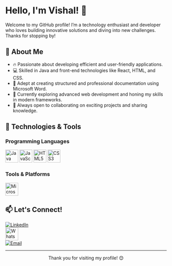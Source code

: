 # Hello, I'm Vishal! 👋

Welcome to my GitHub profile! I’m a technology enthusiast and developer who loves building innovative solutions and diving into new challenges. Thanks for stopping by!

## 🚀 About Me

- 🔥 Passionate about developing efficient and user-friendly applications.
- 💻 Skilled in Java and front-end technologies like React, HTML, and CSS.
- 📝 Adept at creating structured and professional documentation using Microsoft Word.
- 🌱 Currently exploring advanced web development and honing my skills in modern frameworks.
- 🤝 Always open to collaborating on exciting projects and sharing knowledge.

## 🔧 Technologies & Tools

### Programming Languages
<p>
  <img src="https://cdn.jsdelivr.net/gh/devicons/devicon/icons/java/java-original.svg" width="40" height="40" alt="Java" />
  <img src="https://cdn.jsdelivr.net/gh/devicons/devicon/icons/javascript/javascript-original.svg" width="40" height="40" alt="JavaScript" />
  <img src="https://cdn.jsdelivr.net/gh/devicons/devicon/icons/html5/html5-original.svg" width="40" height="40" alt="HTML5" />
  <img src="https://cdn.jsdelivr.net/gh/devicons/devicon/icons/css3/css3-original.svg" width="40" height="40" alt="CSS3" />
</p>



### Tools & Platforms
<p>
  <img src="https://cdn.jsdelivr.net/gh/devicons/devicon/icons/microsoftword/microsoftword-plain.svg" width="40" height="40" alt="Microsoft Word" />
</p>

## 📫 Let's Connect!
[![LinkedIn](https://img.shields.io/badge/-LinkedIn-blue?style=flat&logo=Linkedin&logoColor=white)](https://www.linkedin.com/in/vishal-s-k-10814b277?utm_source=share&utm_campaign=share_via&utm_content=profile&utm_medium=android_app)  
<a href="https://wa.me/919789313666">
  <img src="https://upload.wikimedia.org/wikipedia/commons/6/6b/WhatsApp.svg" width="40" height="40" alt="WhatsApp" />
</a>  
[![Email](https://img.shields.io/badge/Email-vishalsubbiah2020%40gmail.com-blue?style=flat&logo=gmail&logoColor=white)](mailto:vishalsubbiah2020@gmail.com)

---

<p align="center">
  Thank you for visiting my profile! 😊
</p>
